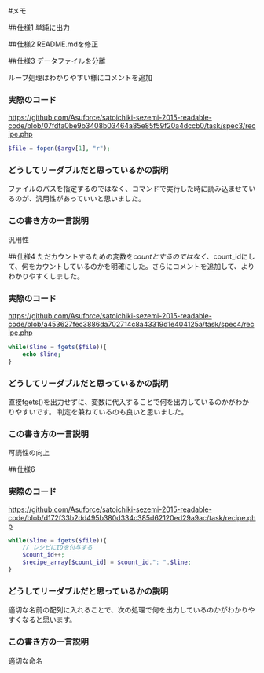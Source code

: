 #メモ

##仕様1
単純に出力

##仕様2
README.mdを修正


##仕様3
データファイルを分離

ループ処理はわかりやすい様にコメントを追加

### 実際のコード
https://github.com/Asuforce/satoichiki-sezemi-2015-readable-code/blob/07fdfa0be9b3408b03464a85e85f59f20a4dccb0/task/spec3/recipe.php

```php
$file = fopen($argv[1], "r");
```

### どうしてリーダブルだと思っているかの説明
ファイルのパスを指定するのではなく、コマンドで実行した時に読み込ませているのが、汎用性があっていいと思いました。

### この書き方の一言説明
汎用性


##仕様4
ただカウントするための変数を$countとするのではなく、$count_idにして、何をカウントしているのかを明確にした。さらにコメントを追加して、よりわかりやすくしました。

### 実際のコード
https://github.com/Asuforce/satoichiki-sezemi-2015-readable-code/blob/a453627fec3886da702714c8a43319d1e404125a/task/spec4/recipe.php

```php
while($line = fgets($file)){
    echo $line;
}
```

### どうしてリーダブルだと思っているかの説明
直接fgets()を出力せずに、変数に代入することで何を出力しているのかがわかりやすいです。
判定を兼ねているのも良いと思いました。

### この書き方の一言説明
可読性の向上

##仕様6
### 実際のコード
https://github.com/Asuforce/satoichiki-sezemi-2015-readable-code/blob/d172f33b2dd495b380d334c385d62120ed29a9ac/task/recipe.php

```php
while($line = fgets($file)){
    // レシピにIDを付与する
    $count_id++;
    $recipe_array[$count_id] = $count_id.": ".$line;
}
```

### どうしてリーダブルだと思っているかの説明
適切な名前の配列に入れることで、次の処理で何を出力しているのかがわかりやすくなると思います。

### この書き方の一言説明
適切な命名
